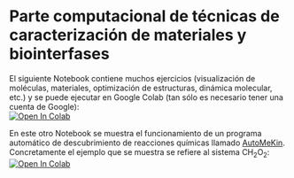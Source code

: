 # Parte computacional de técnicas de caracterización de materiales y biointerfases       
El siguiente Notebook contiene muchos ejercicios (visualización de moléculas, materiales, optimización de estructuras, dinámica molecular, etc.) y se puede ejecutar en Google Colab (tan sólo es necesario tener una cuenta de Google):    
[![Open In Colab](https://colab.research.google.com/assets/colab-badge.svg)](https://colab.research.google.com/github/emartineznunez/Master_Quimica/blob/master/Google_colab/google_colab.ipynb)

En este otro Notebook se muestra el funcionamiento de un programa automático de descubrimiento de reacciones químicas llamado [AutoMeKin](https://github.com/emartineznunez/AutoMeKin). Concretamente el ejemplo que se muestra se refiere al sistema CH<sub>2</sub>O<sub>2</sub>:     
[![Open In Colab](https://colab.research.google.com/assets/colab-badge.svg)](https://colab.research.google.com/github/emartineznunez/AutoMeKin/blob/main/notebooks/AutoMeKin.ipynb)

